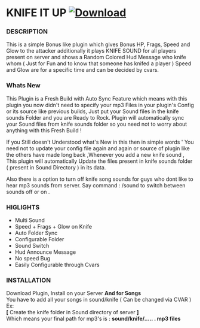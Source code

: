 # KNIFE IT UP [![Download](https://img.shields.io/badge/Knife%20It%20Up-3.0.7-brightgreen.svg)](https://github.com/xpt1x/Knife-it-up/archive/master.zip)

### DESCRIPTION
This is a simple Bonus like plugin which gives Bonus HP, Frags, Speed and Glow to the attacker additionally it plays KNIFE SOUND for all players present on server and shows a Random Colored Hud Message who knife whom ( Just for Fun and to know that someone has knifed a player ) Speed and Glow are for a specific time and can be decided by cvars.

### Whats New
This Plugin is a Fresh Build with Auto Sync Feature which means with this plugin you now didn't need to specify your mp3 Files in your plugin's Config or its source like previous builds, Just put your Sound files in the knife sounds Folder and you are Ready to Rock. Plugin will automatically sync your Sound files from knife sounds folder so you need not to worry about anything with this Fresh Build !

If you Still doesn't Understood what's New in this then in simple words ' You need not to update your config file again and again or source of plugin like the others have made long back ,Whenever you add a new knife sound , This plugin will automatically Update the files present in knife sounds folder ( present in Sound Directory ) in its data.

Also there is a option to turn off knife song sounds for guys who dont like to hear mp3 sounds from server. Say command : /sound to switch between sounds off or on .

### HIGLIGHTS
- Multi Sound
- Speed + Frags + Glow on Knife
- Auto Folder Sync
- Configurable Folder
- Sound Switch
- Hud Announce Message
- No speed Bug
- Easily Configurable through Cvars

### INSTALLATION 
Download Plugin, Install on your Server
**And for Songs**<br>
You have to add all your songs in sound/knife ( Can be changed via CVAR )<br>
Ex: <br>
**[** Create the knife folder in Sound directory of server **]**<br>
Which means your final path for mp3's is : **sound/knife/..... . mp3 files**
